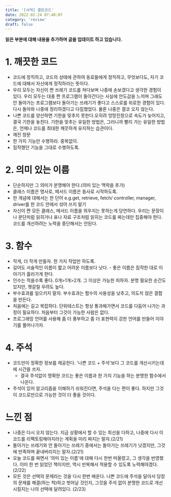 ```yaml
---
title: '[서적] 클린코드'
date: 2022-02-24 07:40:07
category: 'review'
draft: false
---
```


**읽은 부분에 대해 내용을 추가하며 글을 업데이트 하고 있습니다.**

# 1. 깨끗한 코드
- 코드에 정직하고, 코드의 상태에 관하여 동료들에게 정직하고, 무엇보다도, 자기 코드에 대해서 자신에게 정직하라는 뜻이다.
- 우리 모두는 자신이 짠 쓰레기 코드를 쳐다보며 나중에 손보겠다고 생각한 경험이 있다. 우리 모두는 대충 짠 프로그램이 돌아간다는 사실에 안도감을 느끼며 그래도 안 돌아가는 프로그램보다 돌아가는 쓰레기가 좋다고 스스로를 위로한 경험이 있다. 다시 돌아와 나중에 정리하겠다고 다짐했었다. 물론 나중은 결코 오지 않는다.
- 나쁜 코드를 양산하면 기한을 맞추지 못한다.오히려 엉망진창으로 속도가 늦어지고, 결국 기한을 놓친다. 기한을 맞추는 유일한 방법은, 그러니까 빨리 가는 유일한 방법은, 언제나 코드를 최대한 깨끗하게 유지하는 습관이다.
- 깨진 창문
- 한 가지 기능만 수행하라. 중복없이.
- 짐작했던 기능을 그대로 수행하도록.

# 2. 의미 있는 이름
- 단순하지만 그 의미가 분명해야 한다.(의미 있는 맥락을 추가)
- 클래스 이름은 명사로, 메서드 이름은 동사로 시작하도록.
- 한 개념에 대해서는 한 단어 e.g.get, retrieve, fetch/ controller, manager, driver를 한 코드 안에서 섞어 쓰지 말기
- 자신이 짠 모든 클래스, 메서드 이름을 외우지는 못하는게 당연하다. 우리는 문장이나 문단처럼 읽히거나 표나 자료 구조처럼 읽히는 코드를 짜는데만 집중해야 한다. 코드를 개선하려는 노력을 중단해서는 안된다. 
# 3. 함수
- 작게, 더 작게 만들자. 한 가지 작업만 하도록.
- 길어도 서술적인 이름이 짧고 어려운 이름보다 낫다. - 좋은 이름은 짐작한 대로 이야기가 흘러가게 한다.
- 인수는 적을수록 좋다. 0개>1개>2개. 그 이상은 가능한 피하자. 분명 필요한 순간도 있지만, 헷갈릴 우려도 높다.
- 부수효과를 일으키지 말자. 부수효과는 함수의 사용성을 낮추고, 의도치 않은 결합을 만든다.
- 처음에는 길고 복잡하다. 단위테스트는 항상 통과해가면서 코드를 다듬어 나가는 과정이 필요하다. 처음부터 그것이 가능한 사람은 없다.
- 프로그래밍 언어를 사용해 좀 더 풍부하고 좀 더 표현력이 강한 언어를 만들어 이야기를 풀어나가자.

# 4. 주석
- 코드만이 정확한 정보를 제공한다. '나쁜 코드 + 주석'보다 그 코드를 개선시키는데에 시간을 쓰자.
  - 결국 주석없이 명확한 코드는 좋은 이름과 한 가지 기능을 하는 분명한 함수에서 나온다.
- 주석이 있어 알고리즘을 이해하기 쉬워진다면, 주석을 다는 편이 좋다. 하지만 그것이 코드로만으로 가능한 것이 더 좋을 것이다.
# 느낀 점
- 나중은 다시 오지 않는다. 지금 상황에서 할 수 있는 최선을 다하고, 나중에 다시 이 코드를 리팩토링해야지라는 계획을 미리 짜지는 말자.(2/21)
- 돌아가는 쓰레기와 안 돌아가는 쓰레기 중에서는 돌아가는 쓰레기가 낫겠지만, 그것에 만족하며 끝내버리지는 말자.(2/21)
- 오늘 코드를 짜면서 '의미 있는 이름'에 대해 다시 한번 떠올렸고, 그 생각을 반영했다. 이미 한 번 읽었던 책이지만, 역시 반복해서 적용할 수 있도록 노력해야겠다. (2/22)
- 모든 것은 선택의 문제라는 것을 다시 한번 배운다. 나쁜 코드에 주석을 달아서 당장의 문제를 해결(하는 척)하고 벗어날 것인지, 그것을 주석 없이 분명한 코드로 개선시킬지는 나의 선택에 달려있다. (2/23)